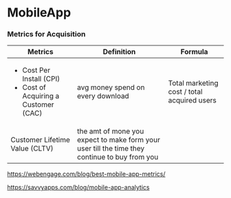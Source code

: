 # MobileApp



### Metrics for Acquisition
| Metrics  | Definition | Formula |
| ---      | ---       | -----|
| <ul><li>Cost Per Install (CPI)</li><li>Cost of Acquiring a Customer (CAC)</li></ul> | avg money spend on every download | Total marketing cost / total acquired users|
| Customer Lifetime Value (CLTV) | the amt of mone you expect to make form your user till the time they continue to buy from you | 





https://webengage.com/blog/best-mobile-app-metrics/

https://savvyapps.com/blog/mobile-app-analytics

